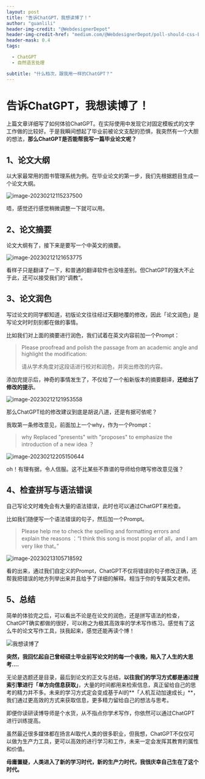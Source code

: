 ```yaml
---
layout: post
title: "告诉ChatGPT，我想读博了！"
author: "guanlili"
header-img-credit: "@WebdesignerDepot"
header-img-credit-href: "medium.com/@WebdesignerDepot/poll-should-css-become-more-like-a-programming-language-c74eb26a4270"
header-mask: 0.4
tags:

  - ChatGPT
  - 自然语言处理

subtitle: "什么档次，跟我用一样的ChatGPT？"
---
```

# 告诉ChatGPT，我想读博了！

上篇文章详细写了如何体验ChatGPT。在实际使用中发现它对固定模板式的文字工作做的比较好。于是我瞬间想起了毕业前被论文支配的恐惧，我突然有一个大胆的想法，**那么ChatGPT是否能帮我写一篇毕业论文呢？**

## 1、论文大纲

以大家最常用的图书管理系统为例。在毕业论文的第一步，我们先根据题目生成一个论文大纲。

![image-20230212115237500](https://blog-1258476669.cos.ap-beijing.myqcloud.com/cos-pictureBed/image-20230212115237500.png)

唔，感觉还行感觉稍微调整一下就可以用。

## 2、论文摘要

论文大纲有了，接下来是要写一个中英文的摘要。

![image-20230212121653775](https://blog-1258476669.cos.ap-beijing.myqcloud.com/cos-pictureBed/image-20230212121653775.png)

看样子只是翻译了一下，和普通的翻译软件也没啥差别。但ChatGPT的强大不止于此，还可以接受我们的“调教”。

## 3、论文润色

写过论文的同学都知道，初版论文往往经过天翻地覆的修改，因此「论文润色」是写论文时时刻刻都在做的事情。

比如我们对上面的摘要进行润色，我们试着在英文内容前加一个Prompt：

> Please proofread and polish the passage from an academic angle and highlight the modification: 
>
> 请从学术角度对这段话进行校对和润色，并突出修改的内容。

添加完提示后，神奇的事情发生了，不仅给了一个船新版本的摘要翻译，**还给出了修改的提示**。

![image-20230212121953558](https://blog-1258476669.cos.ap-beijing.myqcloud.com/cos-pictureBed/image-20230212121953558.png)

那么ChatGPT给的修改建议到底是胡说八道，还是有据可依呢？

我取第一条修改意见，前面加上一个why，作为一个Prompt：

> why Replaced "presents" with "proposes" to emphasize the introduction of a new idea ？

![image-20230212205150644](https://blog-1258476669.cos.ap-beijing.myqcloud.com/cos-pictureBed/image-20230212205150644.png)

oh！有理有据，令人信服。这不比某些不靠谱的导师给你瞎写修改意见强？

## 4、检查拼写与语法错误

自己写论文时难免会有大量的语法错误，此时也可以通过ChatGPT来检查。

比如我们随便写一个语法错误的句子，然后加一个Prompt。

> Please help me to check the spelling and formatting errors and explain the reasons ：“I think this song is most poplar of all，and I am very like that。”

![image-20230213105718592](https://blog-1258476669.cos.ap-beijing.myqcloud.com/cos-pictureBed/image-20230213105718592.png)

看的出来，通过我们自定义的Prompt，ChatGPT不仅将错误的句子修改正确，还帮我把错误的地方列举出来并且给予了详细的解释。相当于你的专属英文老师。

## 5、总结

简单的体验完之后，可以看出不论是在论文的润色，还是拼写语法的检查，ChatGPT确实都做的很好，可以称之为极其高效率的学术写作练习。感觉有了这么牛的论文写作工具，扶我起来，感觉还能再读个博！

![我想读博了](https://blog-1258476669.cos.ap-beijing.myqcloud.com/cos-pictureBed/%E6%88%91%E6%83%B3%E8%AF%BB%E5%8D%9A%E4%BA%86.png)

**突然，我回忆起自己曾经硕士毕业前写论文时的每一个夜晚，陷入了人生的大思考....**

无论是选题还是目录，最后到论文的正文与总结，**以往我们的学习方式都是通过搜索引擎进行「单方向信息获取」**，大量的时间都用来检索信息，真正留给自己的思考的精力并不多。未来的学习方式定会变成基于AI的**「人机互动加速成长」**，我们通过更高效的方式来获取信息，更多精力留给自己的想法与思考。

即便你读研读博导师是个水货，从不指点你学术写作，你依然可以通过ChatGPT进行训练提高。

虽然最近很多媒体都在扬言AI取代人类的很多职业，但我想，ChatGPT不仅仅可以做为生产力工具，更可以高效的进行学习和工作，未来一定会发挥其教育的属性和价值。

**毋庸置疑，人类进入了新的学习时代，新的生产力时代，我很庆幸自己生在了这个时代。**

